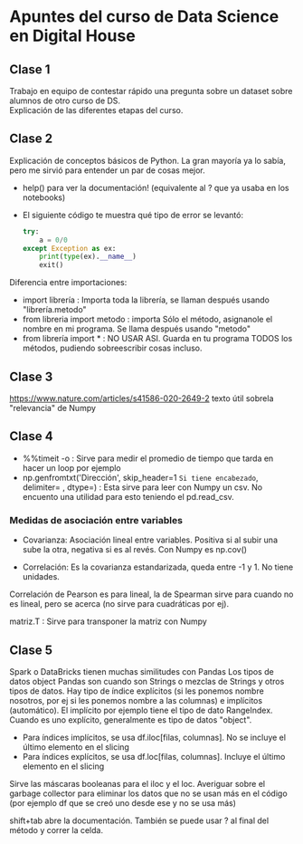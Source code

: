 # Apuntes del curso de Data Science en Digital House

## Clase 1

Trabajo en equipo de contestar rápido una pregunta sobre un dataset sobre alumnos de otro curso de DS.  
Explicación de las diferentes etapas del curso.


 ## Clase 2

Explicación de conceptos básicos de Python. La gran mayoría ya lo sabía, pero me sirvió para entender un par de cosas mejor.

- help() para ver la documentación! (equivalente al ? que ya usaba en los notebooks)

- El siguiente código te muestra qué tipo de error se levantó:
    ```python
    try:
        a = 0/0
    except Exception as ex:
        print(type(ex).__name__)
        exit()
    ```

Diferencia entre importaciones:
- import librería : Importa toda la librería, se llaman después usando "librería.metodo"
- from libreria import metodo : importa Sólo el método, asignanole el nombre en mi programa. Se llama después usando "metodo"
- from librería import * : NO USAR ASI. Guarda en tu programa TODOS los métodos, pudiendo sobreescribir cosas incluso.


## Clase 3

https://www.nature.com/articles/s41586-020-2649-2 texto útil sobrela "relevancia" de Numpy

## Clase 4

- %%timeit -o : Sirve para medir el promedio de tiempo que tarda en hacer un loop por ejemplo
- np.genfromtxt('Dirección', skip_header=1 `Si tiene encabezado`, delimiter= , dtype=) : Esta sirve para leer con Numpy un csv. No encuento una utilidad para esto teniendo el pd.read_csv.

### Medidas de asociación entre variables
- Covarianza: Asociación lineal entre variables. Positiva si al subir una sube la otra, negativa si es al revés.
Con Numpy es np.cov()

- Correlación: Es la covarianza estandarizada, queda entre -1 y 1. No tiene unidades.

Correlación de Pearson es para lineal, la de Spearman sirve para cuando no es lineal, pero se acerca (no sirve para cuadráticas por ej).

matriz.T : Sirve para transponer la matriz con Numpy

## Clase 5

Spark o DataBricks tienen muchas similitudes con Pandas
Los tipos de datos object Pandas son cuando son Strings o mezclas de Strings y otros tipos de datos.
Hay tipo de índice explícitos (si les ponemos nombre nosotros, por ej si les ponemos nombre a las columnas) e implícitos (automático). El implícito por ejemplo tiene el tipo de dato RangeIndex. Cuando es uno explícito, generalmente es tipo de datos "object".
- Para índices implícitos, se usa df.iloc[filas, columnas]. No se incluye el último elemento en el slicing
- Para índices explícitos, se usa df.loc[filas, columnas]. Incluye el último elemento en el slicing  

Sirve las máscaras booleanas para el iloc y el loc.
Averiguar sobre el garbage collector para eliminar los datos que no se usan más en el código (por ejemplo df que se creó uno desde ese y no se usa más)

shift+tab abre la documentación. También se puede usar ? al final del método y correr la celda.
